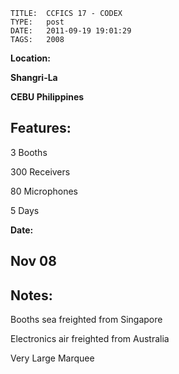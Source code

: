     
    TITLE: 	CCFICS 17 - CODEX	
    TYPE: 	post	
    DATE: 	2011-09-19 19:01:29	
    TAGS: 	2008	


**Location:**




<strong>Shangri-La



CEBU Philippines</strong>

## Features:


3 Booths



300 Receivers



80 Microphones



5 Days


**Date:**


## Nov 08
## Notes:


Booths sea freighted from Singapore



Electronics air freighted from Australia



Very Large Marquee







<a href="http://congressrental.com.au/wp-content/uploads/2011/09/left_side_room.jpg">




<a href="http://congressrental.com.au/wp-content/uploads/2011/09/right_side_room.jpg">





<a href="http://congressrental.com.au/wp-content/uploads/2011/09/3_booth_view.jpg">




<a href="http://congressrental.com.au/wp-content/uploads/2011/09/front_view.jpg">






